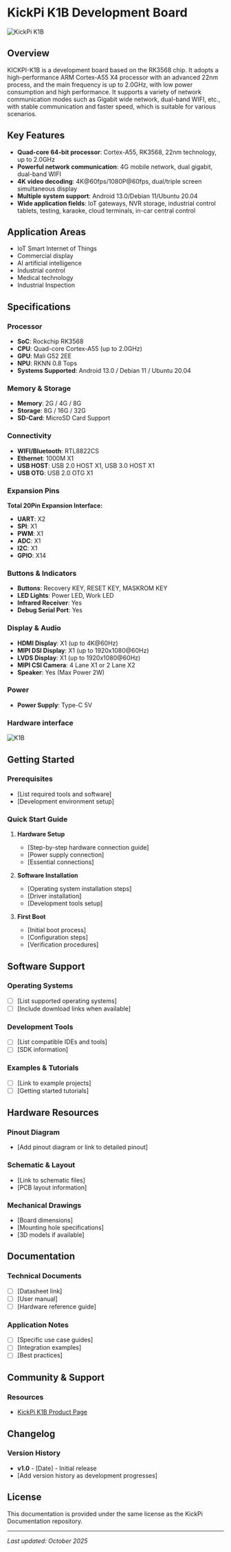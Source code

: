 # KickPi K1B Development Board

![KickPi K1B](images/K1B.png)

## Overview

KICKPI-K1B is a development board based on the RK3568 chip. It adopts a high-performance ARM Cortex-A55 X4 processor with an advanced 22nm process, and the main frequency is up to 2.0GHz, with low power consumption and high performance. It supports a variety of network communication modes such as Gigabit wide network, dual-band WIFI, etc., with stable communication and faster speed, which is suitable for various scenarios.

## Key Features

- **Quad-core 64-bit processor**: Cortex-A55, RK3568, 22nm technology, up to 2.0GHz
- **Powerful network communication**: 4G mobile network, dual gigabit, dual-band WIFI
- **4K video decoding**: 4K@60fps/1080P@60fps, dual/triple screen simultaneous display
- **Multiple system support**: Android 13.0/Debian 11/Ubuntu 20.04
- **Wide application fields**: IoT gateways, NVR storage, industrial control tablets, testing, karaoke, cloud terminals, in-car central control

## Application Areas

- IoT Smart Internet of Things
- Commercial display
- AI artificial intelligence
- Industrial control
- Medical technology
- Industrial Inspection

## Specifications

### Processor
- **SoC**: Rockchip RK3568
- **CPU**: Quad-core Cortex-A55 (up to 2.0GHz)
- **GPU**: Mali G52 2EE
- **NPU**: RKNN 0.8 Tops
- **Systems Supported**: Android 13.0 / Debian 11 / Ubuntu 20.04

### Memory & Storage
- **Memory**: 2G / 4G / 8G
- **Storage**: 8G / 16G / 32G
- **SD-Card**: MicroSD Card Support

### Connectivity
- **WIFI/Bluetooth**: RTL8822CS
- **Ethernet**: 1000M X1
- **USB HOST**: USB 2.0 HOST X1, USB 3.0 HOST X1
- **USB OTG**: USB 2.0 OTG X1

### Expansion Pins
**Total 20Pin Expansion Interface:**
- **UART**: X2
- **SPI**: X1
- **PWM**: X1
- **ADC**: X1
- **I2C**: X1
- **GPIO**: X14

### Buttons & Indicators
- **Buttons**: Recovery KEY, RESET KEY, MASKROM KEY
- **LED Lights**: Power LED, Work LED
- **Infrared Receiver**: Yes
- **Debug Serial Port**: Yes

### Display & Audio
- **HDMI Display**: X1 (up to 4K@60Hz)
- **MIPI DSI Display**: X1 (up to 1920x1080@60Hz)
- **LVDS Display**: X1 (up to 1920x1080@60Hz)
- **MIPI CSI Camera**: 4 Lane X1 or 2 Lane X2
- **Speaker**: Yes (Max Power 2W)

### Power
- **Power Supply**: Type-C 5V

### Hardware interface
![K1B](images/Hardware%20interface.png)

## Getting Started

### Prerequisites
- [List required tools and software]
- [Development environment setup]

### Quick Start Guide

1. **Hardware Setup**
   - [Step-by-step hardware connection guide]
   - [Power supply connection]
   - [Essential connections]

2. **Software Installation**
   - [Operating system installation steps]
   - [Driver installation]
   - [Development tools setup]

3. **First Boot**
   - [Initial boot process]
   - [Configuration steps]
   - [Verification procedures]

## Software Support

### Operating Systems
- [ ] [List supported operating systems]
- [ ] [Include download links when available]

### Development Tools
- [ ] [List compatible IDEs and tools]
- [ ] [SDK information]

### Examples & Tutorials
- [ ] [Link to example projects]
- [ ] [Getting started tutorials]

## Hardware Resources

### Pinout Diagram
- [Add pinout diagram or link to detailed pinout]

### Schematic & Layout
- [Link to schematic files]
- [PCB layout information]

### Mechanical Drawings
- [Board dimensions]
- [Mounting hole specifications]
- [3D models if available]

## Documentation

### Technical Documents
- [ ] [Datasheet link]
- [ ] [User manual]
- [ ] [Hardware reference guide]

### Application Notes
- [ ] [Specific use case guides]
- [ ] [Integration examples]
- [ ] [Best practices]

## Community & Support

### Resources
- [KickPi K1B Product Page](https://www.kickpi.com/product/k1b/)

## Changelog

### Version History
- **v1.0** - [Date] - Initial release
- [Add version history as development progresses]

## License

This documentation is provided under the same license as the KickPi Documentation repository.

---

*Last updated: October 2025*